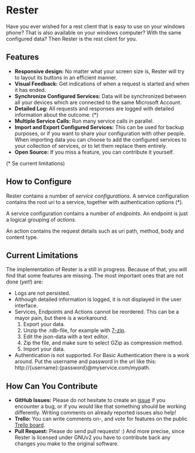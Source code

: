 # Rester

Have you ever wished for a rest client that is easy to use on your windows phone? That is also available on your windows computer? With the same configured data? Then Rester is the rest client for you.

## Features

* **Responsive design:** No matter what your screen size is, Rester will try to layout its buttons in an efficient manner.
* **Visual Feedback:** Get indications of when a request is started and when it has ended.
* **Synchronize Configured Services:** Data will be synchronized between all your devices which are connected to the same Microsoft Account.
* **Detailed Log:** All requests and responses are logged with detailed information about the outcome. (*)
* **Multiple Service Calls:** Run many service calls in parallel.
* **Import and Export Configured Services:** This can be used for backup purposes, or if you want to share your configuration with other people. When importing data you can choose to add the configured services to your collection of services, or to let them replace them entirely.
* **Open Source:** If you miss a feature, you can contribute it yourself. 

(* Se current limitations)

## How to Configure

Rester contains a number of *service configurations*. A service configuration contains the root uri to a service, together with authentication options (*).

A service configuration contains a number of *endpoints*. An endpoint is just a logical grouping of *actions*.

An action contains the request details such as uri path, method, body and content type.

## Current Limitations

The implementation of Rester is a still in progress. Because of that, you will find that some features are missing. The most important ones that are not done (*yet!*) are:

* Logs are not persisted.
* Although detailed information is logged, it is not displayed in the user interface.
* Services, Endpoints and Actions cannot be reordered. This can be a mayor pain, but there is a workaround.
	1. Export your data.
	2. Unzip the .rdb-file, for example with [7-zip](http://www.7-zip.org/).
	3. Edit the json-data with a text editor.
	4. Zip the file, and make sure to select GZip as compression method.
	5. Import your data.
* Authentication is not supported. For Basic Authentication there is a work around. Put the username and password in the url like this: http://{username}:{password}@myservice.com/mypath.

## How Can You Contribute

* **GitHub Issues:** Please do not hesitate to create an [issue](https://github.com/johanclasson/Rester/issues) if you encounter a bug, or if you would like that something should be working differently. Writing comments on already reported issues also help!
* **Trello:**  You can write comments on-, and vote for features on the public [Trello board](https://trello.com/b/f19z4Wwu).
* **Pull Request:** Please do send pull requests! :) And more precise, since Rester is licensed under GNUv2 you have to contribute back any changes you make to the original software.